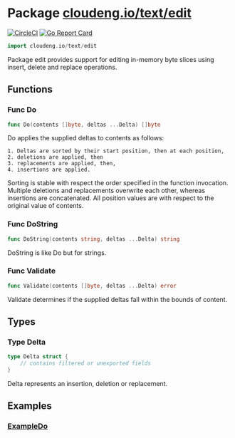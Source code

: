 # Package [cloudeng.io/text/edit](https://pkg.go.dev/cloudeng.io/text/edit?tab=doc)
[![CircleCI](https://circleci.com/gh/cloudengio/go.gotools.svg?style=svg)](https://circleci.com/gh/cloudengio/go.gotools) [![Go Report Card](https://goreportcard.com/badge/cloudeng.io/text/edit)](https://goreportcard.com/report/cloudeng.io/text/edit)

```go
import cloudeng.io/text/edit
```

Package edit provides support for editing in-memory byte slices using
insert, delete and replace operations.

## Functions
### Func Do
```go
func Do(contents []byte, deltas ...Delta) []byte
```
Do applies the supplied deltas to contents as follows:

    1. Deltas are sorted by their start position, then at each position,
    2. deletions are applied, then
    3. replacements are applied, then,
    4. insertions are applied.

Sorting is stable with respect the order specified in the function
invocation. Multiple deletions and replacements overwrite each other,
whereas insertions are concatenated. All position values are with respect to
the original value of contents.

### Func DoString
```go
func DoString(contents string, deltas ...Delta) string
```
DoString is like Do but for strings.

### Func Validate
```go
func Validate(contents []byte, deltas ...Delta) error
```
Validate determines if the supplied deltas fall within the bounds of
content.



## Types
### Type Delta
```go
type Delta struct {
	// contains filtered or unexported fields
}
```
Delta represents an insertion, deletion or replacement.



## Examples

### [ExampleDo](https://pkg.go.dev/cloudeng.io/text/edit?tab=doc#example-Do)



